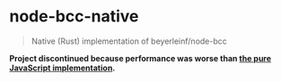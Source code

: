 # node-bcc-native

> Native (Rust) implementation of beyerleinf/node-bcc

**Project discontinued because performance was worse than [the pure JavaScript implementation](https://github.com/beyerleinf/node-bcc).**
